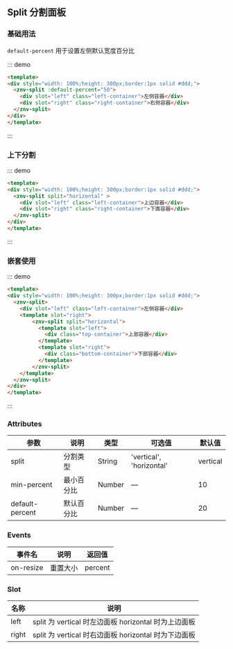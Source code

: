 ## Split 分割面板

<template>
    <div class="global-anchor">
      <znv-anchor :scroll-offset="100">
        <znv-anchor-link href="#ji-chu-yong-fa" title="基础用法"></znv-anchor-link>
      </znv-anchor>
    </div>
</template>

### 基础用法

`default-percent` 用于设置左侧默认宽度百分比

::: demo
```html
<template>
<div style="width: 100%;height: 300px;border:1px solid #ddd;">
  <znv-split :default-percent="50">
    <div slot="left" class="left-container">左侧容器</div>
    <div slot="right" class="right-container">右侧容器</div>
  </znv-split>
</div>
</template>
```
:::

### 上下分割

::: demo
```html
<template>
<div style="width: 100%;height: 300px;border:1px solid #ddd;">
  <znv-split split="horizontal" >
    <div slot="left" class="left-container">上边容器</div>
    <div slot="right" class="right-container">下面容器</div>
  </znv-split>
</div>
</template>
```
:::

### 嵌套使用

::: demo
```html
<template>
<div style="width: 100%;height: 300px;border:1px solid #ddd;">
  <znv-split>
    <div slot="left" class="left-container">左侧容器</div>
    <template slot="right">
        <znv-split split="horizontal">
          <template slot="left">
            <div class="top-container">上部容器</div>
          </template>
          <template slot="right">
            <div class="bottom-container">下部容器</div>
          </template>
        </znv-split>
    </template>
  </znv-split>
</div>
</template>
```
:::

### Attributes

| 参数      | 说明    | 类型      | 可选值       | 默认值   |
|---------- |-------- |---------- |-------------  |-------- |
| split    | 分割类型   | String  | 'vertical', 'horizontal'   |  vertical  |
| min-percent   | 最小百分比   | Number  |  —   |   10  |
| default-percent  | 默认百分比   | Number  |  —   |   20  |

### Events

| 事件名      | 说明    | 返回值      |
|---------- |-------- |---------- |
| on-resize   | 重置大小   | percent  |

### Slot

| 名称      | 说明    |
|---------- |-------- |
| left     | split 为 vertical 时左边面板 horizontal 时为上边面板  |
| right    | split 为 vertical 时右边面板 horizontal 时为下边面板  |
